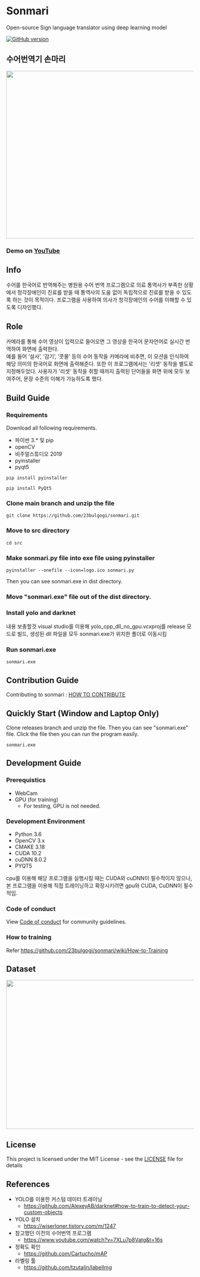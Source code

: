 # Sonmari

Open-source Sign language translator using deep learning model

[![GitHub version](https://badge.fury.io/gh/23bulgogi%2Fsonmari.svg)](https://badge.fury.io/gh/23bulgogi%2Fsonmari)

## 수어번역기 손마리

<img src="https://user-images.githubusercontent.com/74365895/132082420-573b5459-bdbd-4ee7-b9ad-afab2ce75651.gif"  width="800" height="450">

### Demo on [YouTube](https://youtu.be/v-RnQI9o_Uk) 

## Info

수어를 한국어로 번역해주는 병원용 수어 번역 프로그램으로 의료 통역사가 부족한 상황에서 청각장애인이 진료를 받을 때 통역사의 도움 없이 독립적으로 진료를 받을 수 있도록 하는 것이 목적이다. 프로그램을 사용하여 의사가 청각장애인의 수어를 이해할 수 있도록 디자인했다.

## Role

카메라를 통해 수어 영상이 입력으로 들어오면 그 영상을 한국어 문자언어로 실시간 번역하여 화면에 출력한다.    
예를 들어 ‘설사’, ‘감기’, ‘콧물’ 등의 수어 동작을 카메라에 비추면, 이 모션을 인식하여 해당 의미의 한국어로 화면에 출력해준다. 또한 이 프로그램에서는 '리셋' 동작을 별도로 지정해두었다. 사용자가 '리셋' 동작을 취할 때까지 출력된 단어들을 화면 위에 모두 보여주어, 문장 수준의 이해가 가능하도록 했다.


## Build Guide


### Requirements
Download all following requirements.
 - 파이썬 3.* 및 pip
 - openCV
 - 비주얼스튜디오 2019
 - pyinstaller
 - pyqt5
 ```
pip install pyinstaller
```
```
pip install PyQt5
```

### Clone main branch and unzip the file

```
git clone https://github.com/23bulgogi/sonmari.git
```
### Move to src directory
```
cd src
```

### Make sonmari.py file into exe file using pyinstaller
```
pyinstaller --onefile --icon=logo.ico sonmari.py
```
Then you can see sonmari.exe in dist directory. 

### Move "sonmari.exe" file out of the dist directory.

### Install yolo and darknet
내용 보충할것
visual studio를 이용해 yolo_cpp_dll_no_gpu.vcxproj를 release 모드로 빌드, 생성된 dll 파일을 모두 sonmari.exe가 위치한 폴더로 이동시킴

### Run sonmari.exe 
```
sonmari.exe
```


## Contribution Guide

Contributing to sonmari : [HOW TO CONTRIBUTE](https://github.com/23bulgogi/sonmari/blob/main/CONTRIBUTING.md) 


## Quickly Start (Window and Laptop Only)

Clone releases branch and unzip the file. 
Then you can see "sonmari.exe" file. 
Click the file then you can run the program easily.

```
sonmari.exe
```


## Development Guide

### Prerequistics
 * WebCam
 * GPU (for training)
    * For testing, GPU is not needed.

### Development Environment
 - Python 3.6
 - OpenCV 3.x
 - CMAKE 3.18
 - CUDA 10.2
 - cuDNN 8.0.2
 - PYQT5

cpu를 이용해 해당 프로그램을 실행시킬 때는 CUDA와 cuDNN이 필수적이지 않으나,
본 프로그램을 이용해 직접 트레이닝하고 확장시키려면 gpu와 CUDA, CuDNN이 필수적임.

### Code of conduct
View [Code of conduct](https://github.com/23bulgogi/sonmari/blob/main/CODE_OF_CONDUCT.md) for community guidelines.

### How to training
Refer https://github.com/23bulgogi/sonmari/wiki/How-to-Training


## Dataset

<img src="https://user-images.githubusercontent.com/74365895/132034383-fb3dbb94-402a-4e70-977f-89c9e2f481f0.jpg"  width="800" height="400">

## License

This project is licensed under the MIT License - see the [LICENSE](https://github.com/23bulgogi/sonmari/blob/main/LICENSE) file for details

## References

 * YOLO를 이용한 커스텀 데이터 트레이닝
    * https://github.com/AlexeyAB/darknet#how-to-train-to-detect-your-custom-objects
 * YOLO 설치
    * https://wiserloner.tistory.com/m/1247
 * 참고했던 이전의 수어번역 프로그램
    * https://www.youtube.com/watch?v=7XLu7p8Vatg&t=16s
 * 정확도 확인
    * https://github.com/Cartucho/mAP
 * 라벨링 툴
    * https://github.com/tzutalin/labelImg
